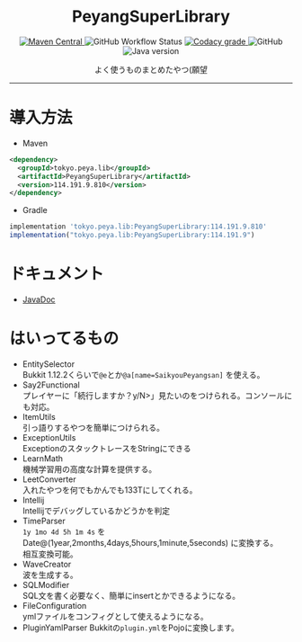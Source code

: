 <h1 align="center">PeyangSuperLibrary</h1>

<p align="center">
    <a href="https://search.maven.org/search?q=g:%22tokyo.peya.lib%22%20AND%20a:%22PeyangSuperLibrary">
        <img alt="Maven Central" src="https://img.shields.io/maven-central/v/tokyo.peya.lib/PeyangSuperLibrary.svg?label=Maven%20Central&style=flat-square">
    </a>
    <img alt="GitHub Workflow Status" src="https://img.shields.io/github/workflow/status/P2P-Develop/PeyangSuperLibrary/Java%20CI%20with%20Maven?style=flat-square">
    <a href="https://www.codacy.com/gh/P2P-Develop/PeyangSuperLibrary/dashboard?utm_source=github.com&amp;utm_medium=referral&amp;utm_content=P2P-Develop/PeyangSuperLibrary&amp;utm_campaign=Badge_Grade">
        <img alt="Codacy grade" src="https://img.shields.io/codacy/grade/2e4e46dd3db54b23843fba42e471aa72?logo=codacy&style=flat-square">
    </a>
    <img alt="GitHub" src="https://img.shields.io/github/license/P2P-Develop/PeyangSuperLibrary?style=flat-square">
    <img alt="Java version" src="https://img.shields.io/static/v1?label=Java%20version&message=1.8&color=success&style=flat-square">
</p>

<p align="center">よく使うものまとめたやつ(願望</p>

---
# 導入方法
+ Maven
```xml
<dependency>
  <groupId>tokyo.peya.lib</groupId>
  <artifactId>PeyangSuperLibrary</artifactId>
  <version>114.191.9.810</version>
</dependency>
```
+ Gradle
```js
implementation 'tokyo.peya.lib:PeyangSuperLibrary:114.191.9.810'
implementation("tokyo.peya.lib:PeyangSuperLibrary:114.191.9")
```

# ドキュメント
+ [JavaDoc](https://lib.peya.tokyo/)

# はいってるもの

+ EntitySelector  
  Bukkit 1.12.2くらいで`@e`とか`@a[name=SaikyouPeyangsan]` を使える。
+ Say2Functional  
  プレイヤーに「続行しますか？y/N>」見たいのをつけられる。コンソールにも対応。
+ ItemUtils  
  引っ語りするやつを簡単につけられる。
+ ExceptionUtils  
  ExceptionのスタックトレースをStringにできる
+ LearnMath  
  機械学習用の高度な計算を提供する。
+ LeetConverter  
  入れたやつを何でもかんでも133Tにしてくれる。
+ Intellij  
  Intellijでデバッグしているかどうかを判定
+ TimeParser  
  `1y 1mo 4d 5h 1m 4s` を Date@\(1year,2months,4days,5hours,1minute,5seconds\) に変換する。  
  相互変換可能。
+ WaveCreator  
  波を生成する。
+ SQLModifier  
  SQL文を書く必要なく、簡単にinsertとかできるようになる。
+ FileConfiguration  
  ymlファイルをコンフィグとして使えるようになる。
+ PluginYamlParser
  Bukkitの`plugin.yml`をPojoに変換します。
